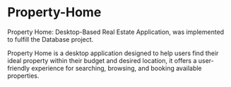 ﻿# Property-Home
Property Home: Desktop-Based Real Estate Application, was implemented to fulfill the Database project.

Property Home is a desktop application designed to help users find their ideal property within their budget and desired location, it offers a user-friendly experience for searching, browsing, and booking available properties.
